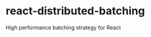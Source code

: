 react-distributed-batching
==========================

High performance batching strategy for React
